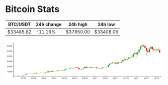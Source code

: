 # Bitcoin Stats

BTC/USDT|24h change|24h high|24h low|
|---|---|---|---|
|$33485.82|-11.16%|$37850.00|$33408.06|

<img src="./chart.svg">
